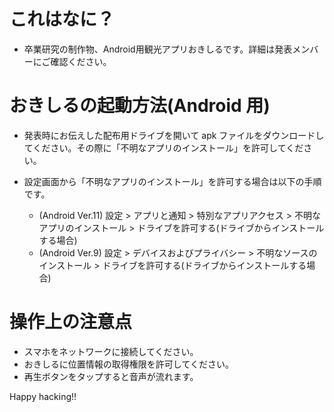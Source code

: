 # これはなに？

- 卒業研究の制作物、Android用観光アプリおきしるです。詳細は発表メンバーにご確認ください。

# おきしるの起動方法(Android 用)

- 発表時にお伝えした配布用ドライブを開いて apk ファイルをダウンロードしてください。その際に「不明なアプリのインストール」を許可してください。

- 設定画面から「不明なアプリのインストール」を許可する場合は以下の手順です。
    - (Android Ver.11) 設定 > アプリと通知 > 特別なアプリアクセス > 不明なアプリのインストール > ドライブを許可する(ドライブからインストールする場合)
    - (Android Ver.9) 設定 > デバイスおよびプライバシー > 不明なソースのインストール > ドライブを許可する(ドライブからインストールする場合)

# 操作上の注意点

- スマホをネットワークに接続してください。
- おきしるに位置情報の取得権限を許可してください。
- 再生ボタンをタップすると音声が流れます。

Happy hacking!!
